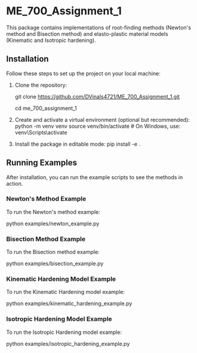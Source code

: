 # ME_700_Assignment_1

This package contains implementations of root-finding methods (Newton's method and Bisection method) and elasto-plastic material models (Kinematic and Isotropic hardening).

## Installation

Follow these steps to set up the project on your local machine:

1. Clone the repository:

    git clone https://github.com/DVinals4721/ME_700_Assignment_1.git

    cd me_700_assignment_1


2. Create and activate a virtual environment (optional but recommended):
python -m venv venv source venv/bin/activate # On Windows, use: venv\Scripts\activate


3. Install the package in editable mode:
pip install -e .


## Running Examples

After installation, you can run the example scripts to see the methods in action.

### Newton's Method Example

To run the Newton's method example:

python examples/newton_example.py


### Bisection Method Example

To run the Bisection method example:

python examples/bisection_example.py


### Kinematic Hardening Model Example

To run the Kinematic Hardening model example:

python examples/kinematic_hardening_example.py


### Isotropic Hardening Model Example

To run the Isotropic Hardening model example:

python examples/isotropic_hardening_example.py